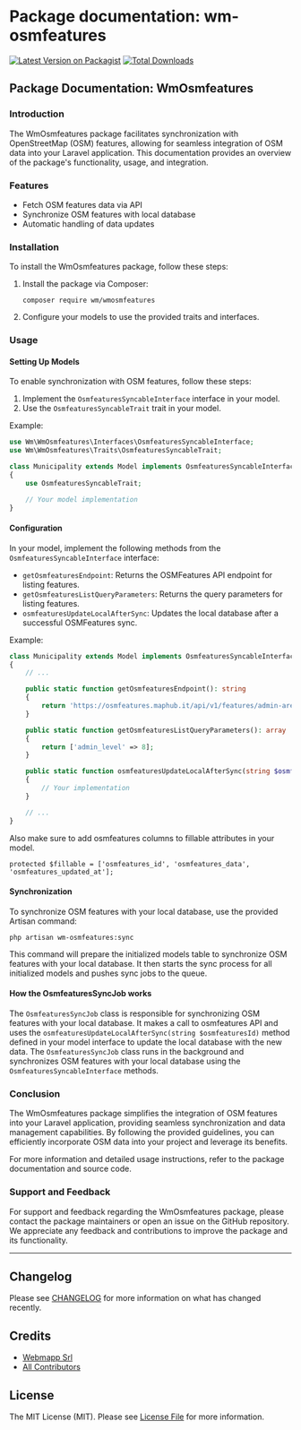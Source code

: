 # Package documentation: wm-osmfeatures

[![Latest Version on Packagist](https://img.shields.io/packagist/v/webmapp/wm-osmfeatures.svg?style=flat-square)](https://packagist.org/packages/webmapp/wm-osmfeatures)
[![Total Downloads](https://img.shields.io/packagist/dt/webmapp/wm-osmfeatures.svg?style=flat-square)](https://packagist.org/packages/webmapp/wm-osmfeatures)

## Package Documentation: WmOsmfeatures

### Introduction

The WmOsmfeatures package facilitates synchronization with OpenStreetMap (OSM) features, allowing for seamless integration of OSM data into your Laravel application. This documentation provides an overview of the package's functionality, usage, and integration.

### Features

-   Fetch OSM features data via API
-   Synchronize OSM features with local database
-   Automatic handling of data updates

### Installation

To install the WmOsmfeatures package, follow these steps:

1. Install the package via Composer:

    ```
    composer require wm/wmosmfeatures
    ```

2. Configure your models to use the provided traits and interfaces.

### Usage

#### Setting Up Models

To enable synchronization with OSM features, follow these steps:

1. Implement the `OsmfeaturesSyncableInterface` interface in your model.
2. Use the `OsmfeaturesSyncableTrait` trait in your model.

Example:

```php
use Wm\WmOsmfeatures\Interfaces\OsmfeaturesSyncableInterface;
use Wm\WmOsmfeatures\Traits\OsmfeaturesSyncableTrait;

class Municipality extends Model implements OsmfeaturesSyncableInterface
{
    use OsmfeaturesSyncableTrait;

    // Your model implementation
}
```

#### Configuration

In your model, implement the following methods from the `OsmfeaturesSyncableInterface` interface:

-   `getOsmfeaturesEndpoint`: Returns the OSMFeatures API endpoint for listing features.
-   `getOsmfeaturesListQueryParameters`: Returns the query parameters for listing features.
-   `osmfeaturesUpdateLocalAfterSync`: Updates the local database after a successful OSMFeatures sync.

Example:

```php
class Municipality extends Model implements OsmfeaturesSyncableInterface
{
    // ...

    public static function getOsmfeaturesEndpoint(): string
    {
        return 'https://osmfeatures.maphub.it/api/v1/features/admin-areas/';
    }

    public static function getOsmfeaturesListQueryParameters(): array
    {
        return ['admin_level' => 8];
    }

    public static function osmfeaturesUpdateLocalAfterSync(string $osmfeaturesId): void
    {
        // Your implementation
    }

    // ...
}
```

Also make sure to add osmfeatures columns to fillable attributes in your model.

```
protected $fillable = ['osmfeatures_id', 'osmfeatures_data', 'osmfeatures_updated_at'];
```

#### Synchronization

To synchronize OSM features with your local database, use the provided Artisan command:

```
php artisan wm-osmfeatures:sync
```

This command will prepare the initialized models table to synchronize OSM features with your local database. It then
starts the sync process for all initialized models and pushes sync jobs to the queue.

#### How the OsmfeaturesSyncJob works

The `OsmfeaturesSyncJob` class is responsible for synchronizing OSM features with your local database. It makes a call to osmfeatures API and uses the `osmfeaturesUpdateLocalAfterSync(string $osmfeaturesId)` method defined in your model interface to update the local database with the new data. The `OsmfeaturesSyncJob` class runs in the background and synchronizes OSM features with your local database using the `OsmfeaturesSyncableInterface` methods.

### Conclusion

The WmOsmfeatures package simplifies the integration of OSM features into your Laravel application, providing seamless synchronization and data management capabilities. By following the provided guidelines, you can efficiently incorporate OSM data into your project and leverage its benefits.

For more information and detailed usage instructions, refer to the package documentation and source code.

### Support and Feedback

For support and feedback regarding the WmOsmfeatures package, please contact the package maintainers or open an issue on the GitHub repository. We appreciate any feedback and contributions to improve the package and its functionality.

---

## Changelog

Please see [CHANGELOG](CHANGELOG.md) for more information on what has changed recently.


## Credits

-   [Webmapp Srl](https://github.com/webmappsrl)
-   [All Contributors](../../contributors)

## License

The MIT License (MIT). Please see [License File](LICENSE.md) for more information.
